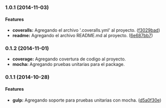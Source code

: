 ### 1.0.1 (2014-11-03)


#### Features

* **coveralls:** Agregando el archivo '.coveralls.yml' al proyecto. ([f3029bad](https://github.com/jansanchez/css-url-versioner.git/commit/f3029bad4757775dd7ab8277a7c0a43d3aba5508))
* **readme:** Agregando el archivo README.md al proyecto. ([6e687bb7](https://github.com/jansanchez/css-url-versioner.git/commit/6e687bb7e8de18737bcaf7673f442c88f8f60617))

### 0.1.2 (2014-11-01)

* **coverage:** Agregando covertura de codigo al proyecto.
* **mocha:** Agregando pruebas unitarias para el package.

### 0.1.1 (2014-10-28)


#### Features

* **gulp:** Agregando soporte para pruebas unitarias con mocha. ([d5a0f30e](https://github.com/jansanchez/css-url-versioner.git/commit/d5a0f30e6b2398228b2474a696badd233a035aba))


